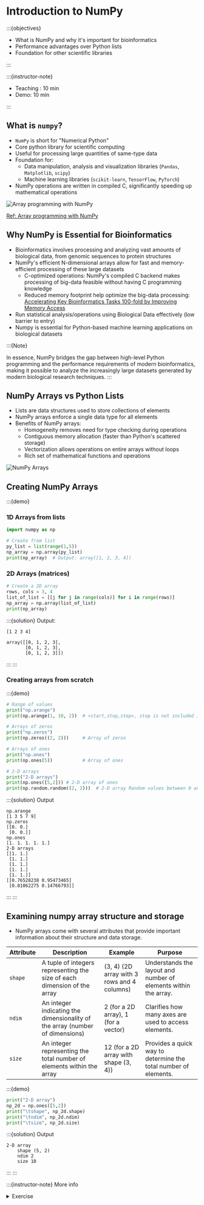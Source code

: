# Introduction to NumPy

:::{objectives}

* What is NumPy and why it's important for bioinformatics
* Performance advantages over Python lists
* Foundation for other scientific libraries

:::

:::{instructor-note}

* Teaching : 10 min
* Demo: 10 min

:::

## What is `numpy`?

* `NumPy` is short for "Numerical Python"
* Core python library for scientific computing
* Useful for processing large quantities of same-type data
* Foundation for:
  * Data manipulation, analysis and visualization libraries (`Pandas`, `Matplotlib`, `scipy`)
  * Machine learning libraries (`scikit-learn`, `TensorFlow`, `PyTorch`)
* NumPy operations are written in compiled C, significantly speeding up mathematical operations

![Array programming with NumPy](image.png)

[Ref: Array programming with NumPy](https://doi.org/10.1038/s41586-020-2649-2)

## Why NumPy is Essential for Bioinformatics

* Bioinformatics involves processing and analyzing vast amounts of biological data, from genomic sequences to protein structures
* NumPy's efficient N-dimensional arrays allow for fast and memory-efficient processing of these large datasets
  * C-optimized operations: NumPy's compiled C backend makes processing of big-data feasible without having C programming knowledge
  * Reduced memory footprint help optimize the big-data processing: [Accelerating Key Bioinformatics Tasks 100-fold by Improving Memory Access](https://dl.acm.org/doi/10.1145/3437359.3465562)
* Run statistical analysis/operations using Biological Data effectively (low barrier to entry)
* Numpy is essential for Python-based machine learning applications on biological datasets

:::{Note}

In essence, NumPy bridges the gap between high-level Python programming and the performance requirements of modern bioinformatics, making it possible to analyze the increasingly large datasets generated by modern biological research techniques.
:::

## NumPy Arrays vs Python Lists

* Lists are data structures used to store collections of elements
* NumPy arrays enforce a single data type for all elements
* Benefits of NumPy arrays:
  * Homogeneity removes need for type checking during operations
  * Contiguous memory allocation (faster than Python's scattered storage)
  * Vectorization allows operations on entire arrays without loops
  * Rich set of mathematical functions and operations

![NumPy Arrays](image-1.png)

## Creating NumPy Arrays

:::{demo}

### 1D Arrays from lists

```python
import numpy as np

# Create from list
py_list = list(range(1,5))
np_array = np.array(py_list)
print(np_array)  # Output: array([1, 2, 3, 4])
```

### 2D Arrays (matrices)

```python
# Create a 2D array
rows, cols = 3, 4
list_of_list = [[j for j in range(cols)] for i in range(rows)]
np_array = np.array(list_of_list)
print(np_array)
```

:::{solution} Output:

```none
[1 2 3 4]

array([[0, 1, 2, 3],
       [0, 1, 2, 3],
       [0, 1, 2, 3]])
```

:::
:::

### Creating arrays from scratch

:::{demo}

```python
# Range of values
print("np.arange")
print(np.arange(1, 10, 2))  # <start,stop,step>, stop is not included in the array

# Arrays of zeros
print("np.zeros")
print(np.zeros((2, 2)))     # Array of zeros

# Arrays of ones
print("np.ones")
print(np.ones(5))           # Array of ones

# 2-D arrays
print("2-D arrays")
print(np.ones([5,2])) # 2-D array of ones 
print(np.random.random((2, 2)))  # 2-D array Random values between 0 and 1
```

:::{solution} Output
```none
np.arange
[1 3 5 7 9]
np.zeros
[[0. 0.]
 [0. 0.]]
np.ones
[1. 1. 1. 1. 1.]
2-D arrays
[[1. 1.]
 [1. 1.]
 [1. 1.]
 [1. 1.]
 [1. 1.]]
[[0.76528238 0.95473465]
 [0.81062275 0.14766793]]
```

:::
:::

## Examining numpy array structure and storage

* NumPy arrays come with several attributes that provide important information about their structure and data storage.

| Attribute   | Description                                                                     | Example                                     | Purpose                                                         |
| ----------- | ------------------------------------------------------------------------------- | ------------------------------------------- | --------------------------------------------------------------- |
| `shape`     | A tuple of integers representing the size of each dimension of the array        | (3, 4) (2D array with 3 rows and 4 columns) | Understands the layout and number of elements within the array. |
| `ndim`      | An integer indicating the dimensionality of the array (number of dimensions)    | 2 (for a 2D array), 1 (for a vector)        | Clarifies how many axes are used to access elements.            |
| `size`      | An integer representing the total number of elements within the array           | 12 (for a 2D array with shape (3, 4))       | Provides a quick way to determine the total number of elements. |

:::{demo}

```python
print("2-D array")
np_2d = np.ones([5,2])
print("\tshape", np_2d.shape)
print("\tndim", np_2d.ndim)
print("\tsize", np_2d.size)

```

:::{solution} Output

```none
2-D array
	shape (5, 2)
	ndim 2
	size 10

```

:::
:::

:::{instructor-note} More info
<details>
<summary>Exercise</summary>

**Exercise 1: Creating Arrays from Scratch:**

In this exercise, you'll practice creating NumPy arrays using different built-in functions.

Tasks:

1. Create a 1D array containing integers from 5 to 50 with a step size of 5 using `np.arange()`.
2. Create an array of 8 evenly spaced values between 0 and 1 (inclusive) using `np.linspace()`.
3. Create an array of 10 random integers between 1 and 100 using `np.random.randint()`.
4. Create an array of shape (3,3) filled with the value 3.14 using `np.full()`.

Expected Output:

```python
# After task 1
array([ 5, 10, 15, 20, 25, 30, 35, 40, 45, 50])

# After task 2
array([0.        , 0.14285714, 0.28571429, 0.42857143, 0.57142857,
       0.71428571, 0.85714286, 1.        ])

# After task 3 (your values will differ due to randomness)
array([42, 67, 89, 14, 53, 12, 95, 78, 37, 51])

# After task 4
array([[3.14, 3.14, 3.14],
       [3.14, 3.14, 3.14],
       [3.14, 3.14, 3.14]])
```

* Test `shape`, `ndim`, `size` attributes of the Numpy arrays created in above tasks


```python
print("Exercise 1: Creating Arrays from Scratch")

# Task 1: Create array from 5 to 50 with step size of 5
array1 = np.arange(5, 51, 5)
print("Task 1 - Array with integers from 5 to 50, step 5:")
print(array1)
print()

# Task 2: Create array of 8 evenly spaced values between 0 and 1
array2 = np.linspace(0, 1, 8)
print("Task 2 - 8 evenly spaced values between 0 and 1:")
print(array2)
print()

# Task 3: Create array of 10 random integers between 1 and 100
array3 = np.random.randint(1, 101, 10)
print("Task 3 - 10 random integers between 1 and 100:")
print(array3)
print()

# Task 4: Create 3x3 array filled with 3.14
array4 = np.full((3, 3), 3.14)
print("Task 4 - 3x3 array filled with 3.14:")
print(array4)
print("\n" + "-"*50 + "\n")
```

:::
</details>
